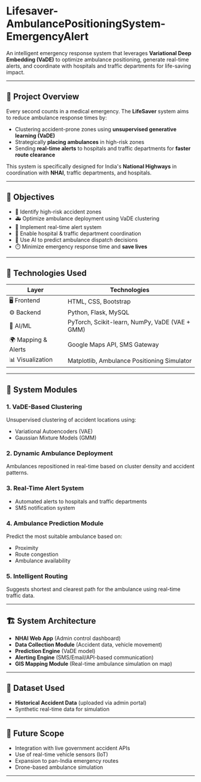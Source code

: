 # Lifesaver-AmbulancePositioningSystem-EmergencyAlert

An intelligent emergency response system that leverages **Variational Deep Embedding (VaDE)** to optimize ambulance positioning, generate real-time alerts, and coordinate with hospitals and traffic departments for life-saving impact.

---

## 📌 Project Overview

Every second counts in a medical emergency. The **LifeSaver** system aims to reduce ambulance response times by:
- Clustering accident-prone zones using **unsupervised generative learning (VaDE)**
- Strategically **placing ambulances** in high-risk zones
- Sending **real-time alerts** to hospitals and traffic departments for **faster route clearance**

This system is specifically designed for India's **National Highways** in coordination with **NHAI**, traffic departments, and hospitals.

---

## 🎯 Objectives

- 🚨 Identify high-risk accident zones
- 🚑 Optimize ambulance deployment using VaDE clustering
- 📡 Implement real-time alert system
- 🏥 Enable hospital & traffic department coordination
- 🧠 Use AI to predict ambulance dispatch decisions
- ⏱️ Minimize emergency response time and **save lives**

---

## 🧠 Technologies Used

| Layer                | Technologies                                     |
|---------------------|--------------------------------------------------|
| 🖥️ Frontend          | HTML, CSS, Bootstrap                             |
| ⚙ Backend           | Python, Flask, MySQL                             |
| 🧠 AI/ML             | PyTorch, Scikit-learn, NumPy, VaDE (VAE + GMM)   |
| 🌍 Mapping & Alerts  | Google Maps API, SMS Gateway                     |
| 📊 Visualization     | Matplotlib, Ambulance Positioning Simulator      |

---

## 🧩 System Modules

### 1. VaDE-Based Clustering
Unsupervised clustering of accident locations using:
- Variational Autoencoders (VAE)
- Gaussian Mixture Models (GMM)

### 2. Dynamic Ambulance Deployment
Ambulances repositioned in real-time based on cluster density and accident patterns.

### 3. Real-Time Alert System
- Automated alerts to hospitals and traffic departments
- SMS notification system

### 4. Ambulance Prediction Module
Predict the most suitable ambulance based on:
- Proximity
- Route congestion
- Ambulance availability

### 5. Intelligent Routing
Suggests shortest and clearest path for the ambulance using real-time traffic data.

---

## 🏗 System Architecture

- **NHAI Web App** (Admin control dashboard)
- **Data Collection Module** (Accident data, vehicle movement)
- **Prediction Engine** (VaDE model)
- **Alerting Engine** (SMS/Email/API-based communication)
- **GIS Mapping Module** (Real-time ambulance simulation on map)

---

## 🧪 Dataset Used

- **Historical Accident Data** (uploaded via admin portal)
- Synthetic real-time data for simulation

---

## 🏁 Future Scope

- Integration with live government accident APIs
- Use of real-time vehicle sensors (IoT)
- Expansion to pan-India emergency routes
- Drone-based ambulance simulation

---

